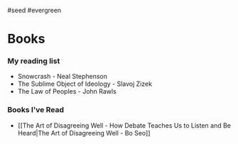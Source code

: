 #seed #evergreen 
# Books

### My reading list
- Snowcrash - Neal Stephenson
- The Sublime Object of Ideology - Slavoj Zizek
- The Law of Peoples - John Rawls

### Books I've Read
* [[The Art of Disagreeing Well - How Debate Teaches Us to Listen and Be Heard|The Art of Disagreeing Well - Bo Seo]]